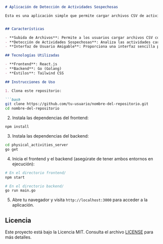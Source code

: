 ```markdown
# Aplicación de Detección de Actividades Sospechosas

Esta es una aplicación simple que permite cargar archivos CSV de actividades físicas, detectar actividades sospechosas y mostrar los resultados.


## Características

- **Subida de Archivos**: Permite a los usuarios cargar archivos CSV con datos de actividades físicas.
- **Detección de Actividades Sospechosas**: Analiza las actividades cargadas y detecta aquellas que cumplen ciertos criterios sospechosos.
- **Interfaz de Usuario Amigable**: Proporciona una interfaz sencilla para cargar archivos y visualizar las actividades sospechosas.

## Tecnologías Utilizadas

- **Frontend**: React.js
- **Backend**: Go (Golang)
- **Estilos**: Tailwind CSS

## Instrucciones de Uso

1. Clona este repositorio:

```bash
git clone https://github.com/tu-usuario/nombre-del-repositorio.git
cd nombre-del-repositorio
```

2. Instala las dependencias del frontend:

```bash
npm install
```

3. Instala las dependencias del backend:

```bash
cd physical_activities_server
go get
```

4. Inicia el frontend y el backend (asegúrate de tener ambos entornos en ejecución):

```bash
# En el directorio frontend/
npm start

# En el directorio backend/
go run main.go
```

5. Abre tu navegador y visita `http://localhost:3000` para acceder a la aplicación.

## Licencia
Este proyecto está bajo la Licencia MIT. Consulta el archivo [LICENSE](LICENSE) para más detalles.
```
